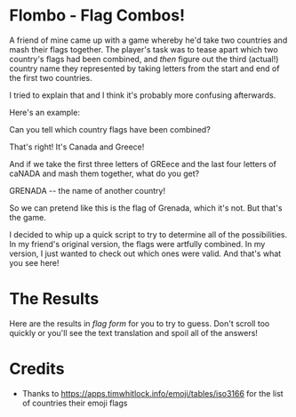 # Flombo - Flag Combos!

A friend of mine came up with a game whereby he'd take two countries and mash their flags together. The player's task was to tease apart which two country's flags had been combined, and *then* figure out the third (actual!) country name they represented by taking letters from the start and end of the first two countries.

I tried to explain that and I think it's probably more confusing afterwards.

Here's an example:

Can you tell which country flags have been combined?

That's right! It's Canada and Greece!

And if we take the first three letters of GREece and the last four letters of caNADA and mash them together, what do you get?

GRENADA -- the name of another country!

So we can pretend like this is the flag of Grenada, which it's not. But that's the game.

I decided to whip up a quick script to try to determine all of the possibilities. In my friend's original version, the flags were artfully combined. In my version, I just wanted to check out which ones were valid. And that's what you see here!

# The Results

Here are the results in *flag form* for you to try to guess. Don't scroll too quickly or you'll see the text translation and spoil all of the answers!


# Credits

- Thanks to https://apps.timwhitlock.info/emoji/tables/iso3166 for the list of countries their emoji flags
